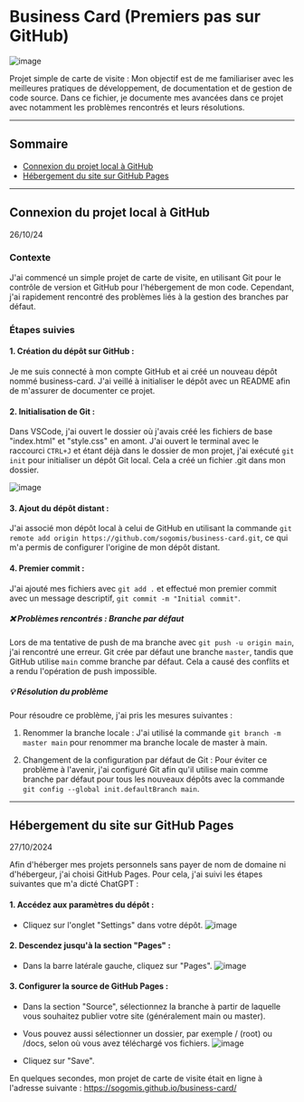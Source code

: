 # Business Card (Premiers pas sur GitHub)
![image](https://github.com/user-attachments/assets/7271109b-12a6-48f5-9566-5cc83480e4fa)


Projet simple de carte de visite : Mon objectif est de me familiariser avec les meilleures pratiques de développement, de documentation et de gestion de code source.
Dans ce fichier, je documente mes avancées dans ce projet avec notamment les problèmes rencontrés et leurs résolutions.

---
## Sommaire
- [Connexion du projet local à GitHub](#connexion-du-projet-local-à-github)
- [Hébergement du site sur GitHub Pages](#hébergement-du-site-sur-github-pages)
---

## Connexion du projet local à GitHub
26/10/24

### Contexte
J'ai commencé un simple projet de carte de visite, en utilisant Git pour le contrôle de version et GitHub pour l'hébergement de mon code. Cependant, j'ai rapidement rencontré des problèmes liés à la gestion des branches par défaut.

### Étapes suivies
#### 1. Création du dépôt sur GitHub :
Je me suis connecté à mon compte GitHub et ai créé un nouveau dépôt nommé business-card. J'ai veillé à initialiser le dépôt avec un README afin de m'assurer de documenter ce projet.

#### 2. Initialisation de Git :
Dans VSCode, j'ai ouvert le dossier où j'avais créé les fichiers de base "index.html" et "style.css" en amont. J'ai ouvert le terminal avec le raccourci `CTRL+J` et étant déjà dans le dossier de mon projet, j'ai exécuté `git init` pour initialiser un dépôt Git local. Cela a créé un fichier .git dans mon dossier.

![image](https://github.com/user-attachments/assets/5df1eed6-3ff1-4cfc-9ff0-e85d410e06d7)


#### 3. Ajout du dépôt distant :

J'ai associé mon dépôt local à celui de GitHub en utilisant la commande `git remote add origin https://github.com/sogomis/business-card.git`, ce qui m'a permis de configurer l'origine de mon dépôt distant.

#### 4. Premier commit :

J'ai ajouté mes fichiers avec `git add .` et effectué mon premier commit avec un message descriptif, `git commit -m "Initial commit"`.

##### ❌ Problèmes rencontrés : Branche par défaut
Lors de ma tentative de push de ma branche avec `git push -u origin main`, j'ai rencontré une erreur. Git crée par défaut une branche `master`, tandis que GitHub utilise `main` comme branche par défaut. Cela a causé des conflits et a rendu l'opération de push impossible.

##### 💡 Résolution du problème
Pour résoudre ce problème, j'ai pris les mesures suivantes :

1. Renommer la branche locale : J'ai utilisé la commande `git branch -m master main` pour renommer ma branche locale de master à main.

2. Changement de la configuration par défaut de Git : Pour éviter ce problème à l'avenir, j'ai configuré Git afin qu'il utilise main comme branche par défaut pour tous les nouveaux dépôts avec la commande `git config --global init.defaultBranch main`.

---

## Hébergement du site sur GitHub Pages
27/10/2024

Afin d'héberger mes projets personnels sans payer de nom de domaine ni d'hébergeur, j'ai choisi GitHub Pages. Pour cela, j'ai suivi les étapes suivantes que m'a dicté ChatGPT : 

#### 1. Accédez aux paramètres du dépôt :
- Cliquez sur l'onglet "Settings" dans votre dépôt.
  ![image](https://github.com/user-attachments/assets/8b40322f-bb56-4ef7-bf23-de3e5d93a83c)

#### 2. Descendez jusqu'à la section "Pages" :
- Dans la barre latérale gauche, cliquez sur "Pages".
![image](https://github.com/user-attachments/assets/c775c3e9-a7e9-4692-8dad-d08d8582d189)

#### 3. Configurer la source de GitHub Pages :
- Dans la section "Source", sélectionnez la branche à partir de laquelle vous souhaitez publier votre site (généralement main ou master).
- Vous pouvez aussi sélectionner un dossier, par exemple / (root) ou /docs, selon où vous avez téléchargé vos fichiers.
![image](https://github.com/user-attachments/assets/ce94190e-24f7-425b-b47a-89e54eae9bfc)

- Cliquez sur "Save".

En quelques secondes, mon projet de carte de visite était en ligne à l'adresse suivante : https://sogomis.github.io/business-card/



